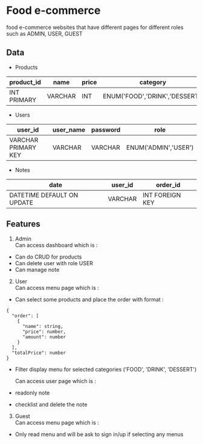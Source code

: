 # Food e-commerce
food e-commerce websites that have different pages for different roles such as ADMIN, USER, GUEST

## Data

* Products

| product_id | name | price | category |
|------------|------|-------|--------- |
| INT PRIMARY | VARCHAR | INT | ENUM('FOOD','DRINK','DESSERT') |

* Users

| user_id | user_name | password | role |
|---------|-----------|----------|------|
| VARCHAR PRIMARY KEY | VARCHAR | VARCHAR | ENUM('ADMIN','USER') |

* Notes

| date | user_id | order_id |
|------|---------|----------|
| DATETIME DEFAULT ON UPDATE | VARCHAR | INT FOREIGN KEY |

## Features
1. Admin  
Can access dashboard which is :  
  * Can do CRUD for products
  * Can delete user with role USER
  * Can manage note

2. User  
Can access menu page which is :
* Can select some products and place the order with format :
```
{
  "order": [
    {
      "name": string,
      "price": number,
      "amount": number
    }
  ],
  "totalPrice": number
}
```
* Filter display menu for selected categories ('FOOD', 'DRINK', 'DESSERT')

  Can access user page which is :
* readonly note
* checklist and delete the note

3. Guest  
Can access menu page which is :
* Only read menu and will be ask to sign in/up if selecting any menus
